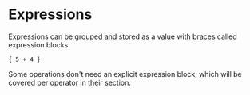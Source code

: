 # Expressions
Expressions can be grouped and stored as a value with braces called expression blocks.
```
{ 5 + 4 }
```
Some operations don't need an explicit expression block, which will be covered per operator in their section.